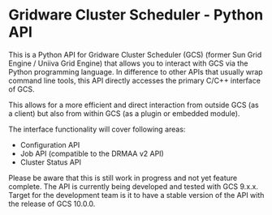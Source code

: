 # Gridware Cluster Scheduler - Python API

This is a Python API for Gridware Cluster Scheduler (GCS) (former Sun Grid Engine / Uniiva Grid Engine) that allows you to interact with GCS via the Python programming language. In difference to other APIs that usually wrap command line tools, this API directly accesses the primary C/C++ interface of GCS.

This allows for a more efficient and direct interaction from outside GCS (as a client) but also from within GCS (as a plugin or embedded module).

The interface functionality will cover following areas:

* Configuration API
* Job API (compatible to the DRMAA v2 API)
* Cluster Status API

Please be aware that this is still work in progress and not yet feature complete. The API is currently being developed and tested with GCS 9.x.x. Target for the development team is it to have a stable version of the API with the release of GCS 10.0.0.


